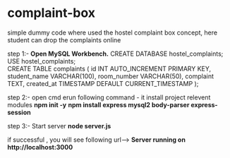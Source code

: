 # complaint-box
simple dummy code where used the hostel complaint box concept, here student can drop the complaints online

step 1:-
**Open MySQL Workbench.**
  CREATE DATABASE hostel_complaints;
  USE hostel_complaints;  
  CREATE TABLE complaints (
    id INT AUTO_INCREMENT PRIMARY KEY,
    student_name VARCHAR(100),
    room_number VARCHAR(50),
    complaint TEXT,
    created_at TIMESTAMP DEFAULT CURRENT_TIMESTAMP
  );


step 2:-
open cmd erun following command - it install project relevent modules
**npm init -y**
**npm install express mysql2 body-parser express-session**

step 3:- Start server
  **node server.js**
  
  if successful , you will see following url-->
  **Server running on http://localhost:3000**

